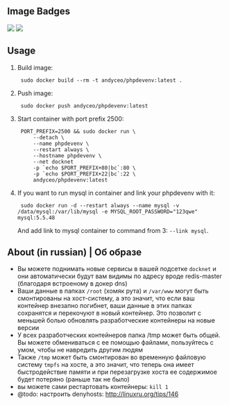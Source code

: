 ## Image Badges

[![](https://images.microbadger.com/badges/image/andyceo/phpdevenv.svg)](http://microbadger.com/images/andyceo/phpdevenv "Get your own image badge on microbadger.com") [![](https://images.microbadger.com/badges/version/andyceo/phpdevenv.svg)](http://microbadger.com/images/andyceo/phpdevenv "Get your own version badge on microbadger.com")

## Usage

1. Build image:

        sudo docker build --rm -t andyceo/phpdevenv:latest .

2. Push image:

        sudo docker push andyceo/phpdevenv:latest

3. Start container with port prefix 2500:

        PORT_PREFIX=2500 && sudo docker run \
            --detach \
            --name phpdevenv \
            --restart always \
            --hostname phpdevenv \
            --net docknet
            -p `echo $PORT_PREFIX+80|bc`:80 \
            -p `echo $PORT_PREFIX+22|bc`:22 \
            andyceo/phpdevenv:latest

4. If you want to run mysql in container and link your phpdevenv with it:

        sudo docker run -d --restart always --name mysql -v /data/mysql:/var/lib/mysql -e MYSQL_ROOT_PASSWORD="123qwe" mysql:5.5.48

    And add link to mysql container to command from 3: `--link mysql`.

## About (in russian) | Об образе

- Вы можете поднимать новые сервисы в вашей подсетке `docknet` и они автоматически будут вам видимы по адресу вроде redis-master (благодаря встроеному в докер dns)
- Ваши данные в папках `/root` (хомяк рута) и `/var/www` могут быть смонтированы на хост-систему, а это значит, что если ваш контейнер внезапно погибнет, ваши данные в этих папках сохранятся и перекочуют в новый контейнер. Это позволит с меньшей болью обновлять разработческие контейнеры на новые версии
- У всех разработческих контейнеров папка /tmp может быть общей. Вы можете обмениваться с ее помощью файлами, пользуйтесь с умом, чтобы не навредить другим людям
- Также `/tmp` может быть смонтирован во временную файловую систему `tmpfs` на хосте, а это значит, что теперь она имеет быстродействие памяти и при перезагрузке хоста ее содержимое будет потеряно (раньше так не было)
- вы можете сами рестартовать контейнеры: `kill 1`
- @todo: настроить denyhosts: http://linuxru.org/tips/146
